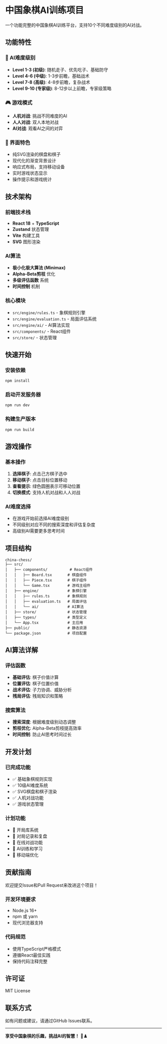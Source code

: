 # 中国象棋AI训练项目

一个功能完整的中国象棋AI训练平台，支持10个不同难度级别的AI对战。

## 功能特性

### 🎯 AI难度级别
- **Level 1-3 (初级)**: 随机走子、优先吃子、基础防守
- **Level 4-6 (中级)**: 1-3步前瞻，基础战术
- **Level 7-8 (高级)**: 4-8步前瞻，复杂战术
- **Level 9-10 (专家级)**: 8-12步以上前瞻，专家级策略

### 🎮 游戏模式
- **人机对战**: 挑战不同难度的AI
- **人人对战**: 双人本地对战
- **AI对战**: 观看AI之间的对弈

### 🎨 界面特色
- 纯SVG渲染的棋盘和棋子
- 现代化的渐变背景设计
- 响应式布局，支持移动设备
- 实时游戏状态显示
- 操作提示和游戏统计

## 技术架构

### 前端技术栈
- **React 18** + **TypeScript**
- **Zustand** 状态管理
- **Vite** 构建工具
- **SVG** 图形渲染

### AI算法
- **极小化极大算法 (Minimax)**
- **Alpha-Beta剪枝** 优化
- **多级评估函数** 系统
- **时间控制** 机制

### 核心模块
- `src/engine/rules.ts` - 象棋规则引擎
- `src/engine/evaluation.ts` - 局面评估系统
- `src/engine/ai/` - AI算法实现
- `src/components/` - React组件
- `src/store/` - 状态管理

## 快速开始

### 安装依赖
```bash
npm install
```

### 启动开发服务器
```bash
npm run dev
```

### 构建生产版本
```bash
npm run build
```

## 游戏操作

### 基本操作
1. **选择棋子**: 点击己方棋子选中
2. **移动棋子**: 点击目标位置移动
3. **查看提示**: 绿色圆圈表示可移动位置
4. **切换模式**: 支持人机对战和人人对战

### AI难度选择
- 在游戏开始前选择AI难度级别
- 不同级别对应不同的搜索深度和评估复杂度
- 高级别AI需要更多思考时间

## 项目结构

```
china-chess/
├── src/
│   ├── components/          # React组件
│   │   ├── Board.tsx       # 棋盘组件
│   │   ├── Piece.tsx       # 棋子组件
│   │   └── Game.tsx        # 游戏主组件
│   ├── engine/             # 象棋引擎
│   │   ├── rules.ts        # 象棋规则
│   │   ├── evaluation.ts   # 局面评估
│   │   └── ai/             # AI算法
│   ├── store/              # 状态管理
│   ├── types/              # 类型定义
│   └── App.tsx             # 主应用
├── public/                 # 静态资源
└── package.json            # 项目配置
```

## AI算法详解

### 评估函数
- **基础评估**: 棋子价值计算
- **位置评估**: 棋子位置价值
- **战术评估**: 子力协调、威胁分析
- **残局评估**: 残局知识和策略

### 搜索算法
- **搜索深度**: 根据难度级别动态调整
- **剪枝优化**: Alpha-Beta剪枝提高效率
- **时间控制**: 防止AI思考时间过长

## 开发计划

### 已完成功能
- ✅ 基础象棋规则实现
- ✅ 10级AI难度系统
- ✅ SVG棋盘和棋子渲染
- ✅ 人机对战功能
- ✅ 游戏状态管理

### 计划功能
- 🔄 开局库系统
- 🔄 对局记录和复盘
- 🔄 在线对战功能
- 🔄 AI训练和学习
- 🔄 移动端优化

## 贡献指南

欢迎提交Issue和Pull Request来改进这个项目！

### 开发环境要求
- Node.js 16+
- npm 或 yarn
- 现代浏览器支持

### 代码规范
- 使用TypeScript严格模式
- 遵循React最佳实践
- 保持代码注释完整

## 许可证

MIT License

## 联系方式

如有问题或建议，请通过GitHub Issues联系。

---

**享受中国象棋的乐趣，挑战AI的智慧！** 🎯♟️ 